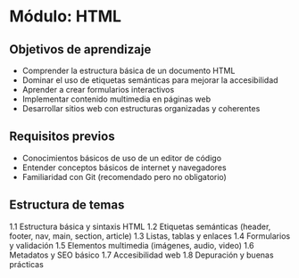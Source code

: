 # Módulo: HTML

## Objetivos de aprendizaje

- Comprender la estructura básica de un documento HTML
- Dominar el uso de etiquetas semánticas para mejorar la accesibilidad
- Aprender a crear formularios interactivos
- Implementar contenido multimedia en páginas web
- Desarrollar sitios web con estructuras organizadas y coherentes

## Requisitos previos

- Conocimientos básicos de uso de un editor de código
- Entender conceptos básicos de internet y navegadores
- Familiaridad con Git (recomendado pero no obligatorio)

## Estructura de temas

1.1 Estructura básica y sintaxis HTML
1.2 Etiquetas semánticas (header, footer, nav, main, section, article)
1.3 Listas, tablas y enlaces
1.4 Formularios y validación
1.5 Elementos multimedia (imágenes, audio, video)
1.6 Metadatos y SEO básico
1.7 Accesibilidad web
1.8 Depuración y buenas prácticas 